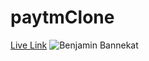 # paytmClone

[Live Link](https://thisissikandar.github.io/paytmClone/)
![Benjamin Bannekat](https://octodex.github.com/images/bannekat.png)

